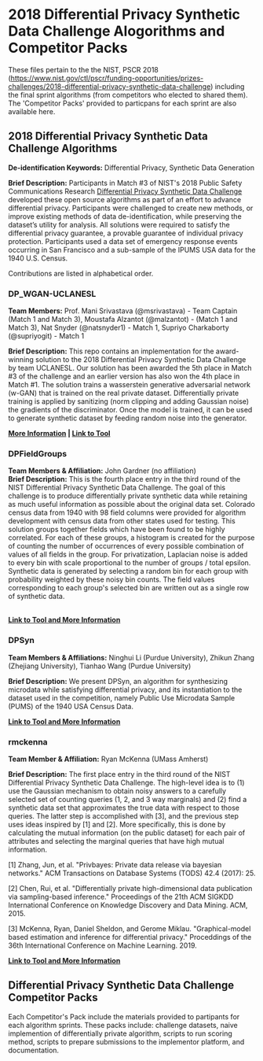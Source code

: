 <h1>2018 Differential Privacy Synthetic Data Challenge Alogorithms and Competitor Packs</h1>

These files pertain to the the NIST, PSCR 2018 (https://www.nist.gov/ctl/pscr/funding-opportunities/prizes-challenges/2018-differential-privacy-synthetic-data-challenge) including the final sprint algorithms (from competitors who elected to shared them). The 'Competitor Packs' provided to particpans for each sprint are also available here.

<h2>2018 Differential Privacy Synthetic Data Challenge Algorithms</h2>

<strong>De-identification Keywords:</strong> Differential Privacy, Synthetic Data Generation

<strong>Brief Description:</strong> Participants in Match #3 of NIST's 2018 Public Safety Communications Research [Differential Privacy Synthetic Data Challenge](https://www.nist.gov/ctl/pscr/funding-opportunities/prizes-challenges/2018-differential-privacy-synthetic-data-challenge) developed these open source algorithms as part of an effort to advance differential privacy. Participants were challenged to create new methods, or improve existing methods of data de-identification, while preserving the dataset’s utility for analysis. All solutions were required to satisfy the differential privacy guarantee, a provable guarantee of individual privacy protection. Participants used a data set of emergency response events occurring in San Francisco and a sub-sample of the IPUMS USA data for the 1940 U.S. Census.

Contributions are listed in alphabetical order.

<h3>DP_WGAN-UCLANESL</h3>
<strong>Team Members:</strong> Prof. Mani Srivastava (@msrivastava) - Team Captain (Match 1 and Match 3), Moustafa Alzantot (@malzantot) - (Match 1 and Match 3), Nat Snyder (@natsnyder1) - Match 1, Supriyo Charkaborty (@supriyogit) - Match 1

<strong>Brief Description:</strong> This repo contains an implementation for the award-winning solution to the 2018 Differential Privacy Synthetic Data Challenge by team UCLANESL. Our solution has been awarded the 5th place in Match #3 of the challenge and an earlier version has also won the 4th place in Match #1. The solution trains a wasserstein generative adversarial network (w-GAN) that is trained on the real private dataset. Differentially private training is applied by sanitizing (norm clipping and adding Gaussian noise) the gradients of the discriminator. Once the model is trained, it can be used to generate synthetic dataset by feeding random noise into the generator.

**[More Information](https://github.com/usnistgov/PrivacyEngCollabSpace/tree/master/tools/de-identification/Differential-Privacy-Synthetic-Data-Challenge-Algorithms/DP_WGAN-UCLANESL) | [Link to Tool](https://github.com/nesl/nist_differential_privacy_synthetic_data_challenge)**

<h3>DPFieldGroups</strong></h3>
<strong>Team Members & Affiliation:</strong> John Gardner (no affiliation)</br>
<strong>Brief Description:</strong> This is the fourth place entry in the third round of the NIST Differential Privacy Synthetic Data Challenge. The goal of this challenge is to produce differentially private synthetic data while retaining as much useful information as possible about the original data set. Colorado census data from 1940 with 98 field columns were provided for algorithm development with census data from other states used for testing. This solution groups together fields which have been found to be highly correlated. For each of these groups, a histogram is created for the purpose of counting the number of occurrences of every possible combination of values of all fields in the group. For privatization, Laplacian noise is added to every bin with scale proportional to the number of groups / total epsilon. Synthetic data is generated by selecting a random bin for each group with probability weighted by these noisy bin counts. The field values corresponding to each group's selected bin are written out as a single row of synthetic data.


<br>**[Link to Tool and More Information](https://github.com/usnistgov/PrivacyEngCollabSpace/tree/master/tools/de-identification/Differential-Privacy-Synthetic-Data-Challenge-Algorithms/DPFieldGroups)**

<h3>DPSyn</h3>
<strong>Team Members & Affiliations:</strong> Ninghui Li (Purdue University), Zhikun Zhang (Zhejiang University), Tianhao Wang (Purdue University)

<strong>Brief Description:</strong> We present DPSyn, an algorithm for synthesizing microdata while satisfying differential privacy, and its instantiation to the dataset used in the competition, namely Public Use Microdata Sample (PUMS) of the 1940 USA Census Data.

**[Link to Tool and More Information](https://github.com/usnistgov/PrivacyEngCollabSpace/tree/master/tools/de-identification/Differential-Privacy-Synthetic-Data-Challenge-Algorithms/DPSyn)**

<h3>rmckenna</h3>
<strong>Team Member & Affiliation:</strong> Ryan McKenna (UMass Amherst)

<strong>Brief Description:</strong> The first place entry in the third round of the NIST Differential Privacy Synthetic Data Challenge.
The high-level idea is to (1) use the Gaussian mechanism to obtain noisy answers to a carefully selected set of counting queries (1, 2, and 3 way marginals) and (2) find a synthetic data set that approximates the true data with respect to those queries. The latter step is accomplished with [3], and the previous step uses ideas inspired by [1] and [2]. More specifically, this is done by calculating the mutual information (on the public dataset) for each pair of attributes and selecting the marginal queries that have high mutual information.

[1] Zhang, Jun, et al. "Privbayes: Private data release via bayesian networks." ACM Transactions on Database Systems (TODS) 42.4 (2017): 25.


[2] Chen, Rui, et al. "Differentially private high-dimensional data publication via sampling-based inference." Proceedings of the 21th ACM SIGKDD International Conference on Knowledge Discovery and Data Mining. ACM, 2015.


[3] McKenna, Ryan, Daniel Sheldon, and Gerome Miklau. "Graphical-model based estimation and inference for differential privacy." Proceddings of the 36th International Conference on Machine Learning. 2019.

**[Link to Tool and More Information](https://github.com/usnistgov/PrivacyEngCollabSpace/tree/master/tools/de-identification/Differential-Privacy-Synthetic-Data-Challenge-Algorithms/rmckenna)**

<h2>Differential Privacy Synthetic Data Challenge Competitor Packs</h2>

Each Competitor's Pack include the materials provided to partipants for each algorithm sprints. These packs include: challenge datasets, naive implemention of differentially private algorithm, scripts to run scoring method, scripts to prepare submissions to the implementor platform, and documentation.  
